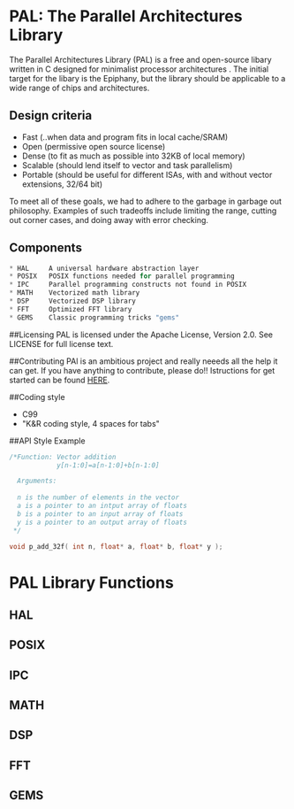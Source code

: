 PAL: The Parallel Architectures Library
========================================

The Parallel Architectures Library (PAL) is a free and open-source libary written in C designed for minimalist processor architectures . The initial target for the libary is the Epiphany, but the library should be applicable to a wide range of chips and architectures. 

## Design criteria
* Fast  (..when data and program fits in local cache/SRAM)
* Open (permissive open source license)
* Dense (to fit as much as possible into 32KB of local memory)
* Scalable (should lend itself to vector and task parallelism)
* Portable (should be useful for different ISAs, with and without vector extensions, 32/64 bit)

To meet all of these goals, we had to adhere to the garbage in garbage out philosophy.
Examples of such tradeoffs include limiting the range, cutting out corner cases, and doing away with error checking.

## Components
``` c
* HAL     A universal hardware abstraction layer
* POSIX   POSIX functions needed for parallel programming
* IPC     Parallel programming constructs not found in POSIX
* MATH    Vectorized math library
* DSP     Vectorized DSP library
* FFT     Optimized FFT library
* GEMS    Classic programming tricks "gems"
```

##Licensing
PAL is licensed under the Apache License, Version 2.0. See LICENSE for full license text.

##Contributing
PAl is an ambitious project and really neeeds all the help it can get. If you have anything to contribute, please do!! Istructions for get started can be found [HERE](CONTRIBUTING.md). 

##Coding style 
* C99
* "K&R coding style, 4 spaces for tabs"

##API Style Example
``` c
/*Function: Vector addition
            y[n-1:0]=a[n-1:0]+b[n-1:0]

  Arguments: 
  
  n is the number of elements in the vector
  a is a pointer to an intput array of floats
  b is a pointer to an input array of floats
  y is a pointer to an output array of floats
 */
 
void p_add_32f( int n, float* a, float* b, float* y );

```

PAL Library Functions
========================================
## HAL

## POSIX

## IPC

## MATH

## DSP

## FFT

## GEMS

